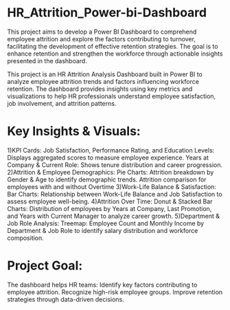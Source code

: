 # HR_Attrition_Power-bi-Dashboard
This project aims to develop a Power BI Dashboard to comprehend employee attrition and explore the factors contributing to turnover, facilitating the development of effective retention strategies. The goal is to enhance retention and strengthen the workforce through actionable insights presented in the dashboard.

This project is an HR Attrition Analysis Dashboard built in Power BI to analyze employee attrition trends and factors influencing workforce retention. The dashboard provides insights using key metrics and visualizations to help HR professionals understand employee satisfaction, job involvement, and attrition patterns.

# Key Insights & Visuals:
1)KPI Cards:
Job Satisfaction, Performance Rating, and Education Levels: Displays aggregated scores to measure employee experience.
Years at Company & Current Role: Shows tenure distribution and career progression.
2)Attrition & Employee Demographics:
Pie Charts:
Attrition breakdown by Gender & Age to identify demographic trends.
Attrition comparison for employees with and without Overtime
3)Work-Life Balance & Satisfaction:
Bar Charts: Relationship between Work-Life Balance and Job Satisfaction to assess employee well-being.
4)Attrition Over Time:
Donut & Stacked Bar Charts: Distribution of employees by Years at Company, Last Promotion, and Years with Current Manager to analyze career growth.
5)Department & Job Role Analysis:
Treemap:
Employee Count and Monthly Income by Department & Job Role to identify salary distribution and workforce composition.

# Project Goal:
The dashboard helps HR teams:
Identify key factors contributing to employee attrition.
Recognize high-risk employee groups.
Improve retention strategies through data-driven decisions.
